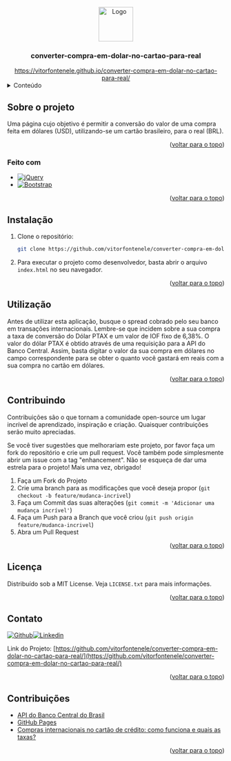 <a name="readme-top"></a>

<div align="center">
  <a href="https://github.com/vitorfontenele/converter-compra-em-dolar-no-cartao-para-real">
    <img src="" alt="Logo" width="80" height="80">
  </a>
  <h3 align="center">converter-compra-em-dolar-no-cartao-para-real</h3>
  <a href="https://vitorfontenele.github.io/converter-compra-em-dolar-no-cartao-para-real//">https://vitorfontenele.github.io/converter-compra-em-dolar-no-cartao-para-real/</a>
</div>

<!-- Conteúdo -->
<details>
  <summary>Conteúdo</summary>
  <ol>
    <li>
      <a href="#sobre-o-projeto">Sobre o projeto</a>
      <ul>
        <li><a href="#feito-com">Feito com</a></li>
      </ul>
    </li>
    <li>
      <a href="#instalação">Instalação</a>
    </li>
    <li><a href="#utilização">Utilização</a></li>
    <li><a href="#contribuindo">Contribuindo</a></li>
    <li><a href="#licença">Licença</a></li>
    <li><a href="#contato">Contato</a></li>
    <li><a href="#contribuições">Contribuições</a></li>
  </ol>
</details>

<!-- SOBRE O PROJETO -->
## Sobre o projeto

Uma página cujo objetivo é permitir a conversão do valor de uma compra feita em dólares (USD), utilizando-se um cartão brasileiro, para o real (BRL).

<p align="right">(<a href="#readme-top">voltar para o topo</a>)</p>

### Feito com


* [![jQuery][jQuery.com]][jQuery-url]
* [![Bootstrap][Bootstrap.com]][Bootstrap-url]

<p align="right">(<a href="#readme-top">voltar para o topo</a>)</p>




<!-- INSTALAÇÃO -->
## Instalação

1. Clone o repositório:
   ```sh
   git clone https://github.com/vitorfontenele/converter-compra-em-dolar-no-cartao-para-real.git
   ```
2. Para executar o projeto como desenvolvedor, basta abrir o arquivo `index.html` no seu navegador.

<p align="right">(<a href="#readme-top">voltar para o topo</a>)</p>

<!-- UTILIZAÇÃO -->
## Utilização

Antes de utilizar esta aplicação, busque o spread cobrado pelo seu banco em transações internacionais. Lembre-se que incidem sobre a sua compra a taxa de conversão do Dólar PTAX e um valor de IOF fixo de 6,38%. O valor do dólar PTAX é obtido através de uma requisição para a API do Banco Central. Assim, basta digitar o valor da sua compra em dólares no campo correspondente para se obter o quanto você gastará em reais com a sua compra no cartão em dólares.

<p align="right">(<a href="#readme-top">voltar para o topo</a>)</p>

<!-- CONTRIBUINDO -->
## Contribuindo

Contribuições são o que tornam a comunidade open-source um lugar incrível de aprendizado, inspiração e criação. Quaisquer contribuições serão muito apreciadas.

Se você tiver sugestões que melhorariam este projeto, por favor faça um fork do repositório e crie um pull request. Você também pode simplesmente abrir um issue com a tag "enhancement".
Não se esqueça de dar uma estrela para o projeto! Mais uma vez, obrigado!

1. Faça um Fork do Projeto
2. Crie uma branch para as modificações que você deseja propor (`git checkout -b feature/mudanca-incrivel`)
3. Faça um Commit das suas alterações (`git commit -m 'Adicionar uma mudança incrível'`)
4. Faça um Push para a Branch que você criou (`git push origin feature/mudanca-incrivel`)
5. Abra um Pull Request

<p align="right">(<a href="#readme-top">voltar para o topo</a>)</p>

<!-- LICENSE -->
## Licença

Distribuído sob a MIT License. Veja `LICENSE.txt` para mais informações.

<p align="right">(<a href="#readme-top">voltar para o topo</a>)</p>

<!-- CONTATO -->
## Contato

[![Github][github-shield]][github-url][![Linkedin][linkedin-shield]][linkedin-url]

Link do Projeto: [https://github.com/vitorfontenele/converter-compra-em-dolar-no-cartao-para-real/](https://github.com/vitorfontenele/converter-compra-em-dolar-no-cartao-para-real/)

<p align="right">(<a href="#readme-top">voltar para o topo</a>)</p>

<!-- CONTRIBUIÇÕES -->
## Contribuições

* [API do Banco Central do Brasil](https://olinda.bcb.gov.br/olinda/servico/PTAX/versao/v1/swagger-ui3#/)
* [GitHub Pages](https://pages.github.com)
* [Compras internacionais no cartão de crédito: como funciona e quais as taxas?](https://www.iq.com.br/cartoes/artigos/compras-internacionais-cartoes)

<p align="right">(<a href="#readme-top">voltar para o topo</a>)</p>

<!-- MARKDOWN LINKS & IMAGES -->
[Bootstrap.com]: https://img.shields.io/badge/Bootstrap-563D7C?style=for-the-badge&logo=bootstrap&logoColor=white
[Bootstrap-url]: https://getbootstrap.com
[jQuery.com]: https://img.shields.io/badge/jQuery-0769AD?style=for-the-badge&amp;logo=jquery&amp;logoColor=white
[jQuery-url]: https://api.jquery.com/
[linkedin-shield]: https://img.shields.io/badge/LinkedIn-0077B5?style=for-the-badge&logo=linkedin&logoColor=white
[linkedin-url]: https://www.linkedin.com/in/vitor-fontenele/
[github-shield]: https://img.shields.io/badge/GitHub-100000?style=for-the-badge&logo=github&logoColor=white
[github-url]: https://github.com/vitorfontenele
